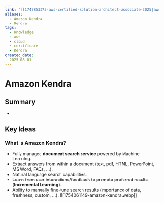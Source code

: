 ```yaml
---
link: "[[1747853373-aws-certified-solution-architect-associate-2025|aws Certified Solution Architect Associate 2025]]"
aliases: 
  - Amazon Kendra
  - Kendra
tags:
  - Knowledge
  - aws
  - cloud
  - certificate
  - Kendra
created_date:
  2025-08-01
---
```

# Amazon Kendra
## Summary
- 

## Key Ideas
### What is Amazon Kendra?
- Fully managed **document search service** powered by Machine Learning.
- Extract answers from within a document (text, pdf, HTML, PowerPoint, MS Word, FAQs, ...).
- Natural language search capabilities.
- Learn from user interactions/feedback to promote preferred results (**Incremental Learning**).
- Ability to manually fine-tune search results (importance of data, freshness, custom, ...).
![[1754061149-amazon-kendra.webp]]




